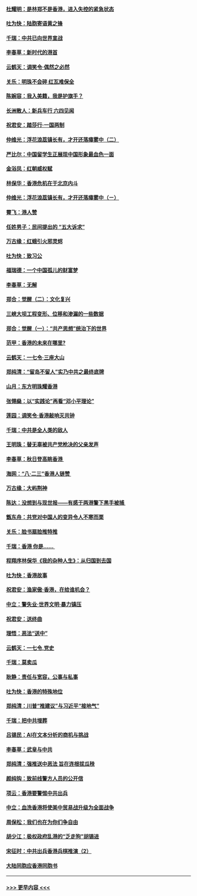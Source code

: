 #### [杜耀明：是林郑不是香港，进入失控的紧急状态](../pages/nsc993/n11491420.md?t=09011755) 
#### [吐为快：陆胞寄语黄之锋](../pages/nsc993/n11491117.md?t=09011755) 
#### [千瑞：中共已向世界宣战](../pages/nsc993/n11490123.md?t=09011755) 
#### [李春草：新时代的港首](../pages/nsc993/n11489864.md?t=09011755) 
#### [云鹤天：调笑令·偶然之必然](../pages/nsc993/n11489701.md?t=09011755) 
#### [关乐：明珠不会碎 红瓦难保全](../pages/nsc993/n11489647.md?t=09011755) 
#### [陈婉容：我入美籍，我是护旗手？](../pages/nsc993/n11487908.md?t=09011755) 
#### [长洲散人：新兵车行 六四见闻](../pages/nsc993/n11487729.md?t=09011755) 
#### [祝君安：踏莎行‧一国两制](../pages/nsc993/n11487699.md?t=09011755) 
#### [仲维光：浮花浪蕊镇长有，才开还落瘴雾中（二）](../pages/nsc993/n11483286.md?t=09011755) 
#### [严比尔：中国留学生正展现中国形象最血色一面](../pages/nsc993/n11485145.md?t=09011755) 
#### [金浴凤：红朝威权赋](../pages/nsc993/n11485191.md?t=09011755) 
#### [林保华：香港危机在于北京内斗](../pages/nsc993/n11484593.md?t=09011755) 
#### [仲维光：浮花浪蕊镇长有，才开还落瘴雾中（ㄧ）](../pages/nsc993/n11483259.md?t=09011755) 
#### [霄飞：港人赞](../pages/nsc993/n11482957.md?t=09011755) 
#### [任姓男子：民间提出的 “五大诉求”](../pages/nsc993/n11482897.md?t=09011755) 
#### [万古缘：红蛾引火邪灵烬](../pages/nsc993/n11482886.md?t=09011755) 
#### [吐为快：致习公](../pages/nsc993/n11482867.md?t=09011755) 
#### [福瑞德：一个中国孤儿的财富梦](../pages/nsc993/n11482817.md?t=09011755) 
#### [李春草：无解](../pages/nsc993/n11482791.md?t=09011755) 
#### [郑合：觉醒（二）：文化复兴](../pages/nsc993/n11478025.md?t=09011755) 
#### [三峡大坝工程变形、位移和渗漏的一些数据](../pages/nsc993/n11478232.md?t=09011755) 
#### [郑合：觉醒（一）：“共产思想”统治下的世界](../pages/nsc993/n11477663.md?t=09011755) 
#### [范甲：香港的未来在哪里?](../pages/nsc993/n11477249.md?t=09011755) 
#### [云鹤天：一七令·三座大山](../pages/nsc993/n11477192.md?t=09011755) 
#### [郑纯清：“留岛不留人”实乃中共之最终底牌](../pages/nsc993/n11476160.md?t=09011755) 
#### [山月：东方明珠耀香港](../pages/nsc993/n11476077.md?t=09011755) 
#### [张翎燊：以“实践论”再看“邓小平理论”](../pages/nsc993/n11475733.md?t=09011755) 
#### [莲园：调笑令‧香港敲响灭共钟](../pages/nsc993/n11475723.md?t=09011755) 
#### [千瑞：中共是全人类的敌人](../pages/nsc993/n11475329.md?t=09011755) 
#### [王明珠：替无辜被共产党枪决的父亲发声](../pages/nsc993/n11474570.md?t=09011755) 
#### [李春草：秋日登高眺香港 ](../pages/nsc993/n11474491.md?t=09011755) 
#### [海网：“八·二三”香港人链赞 ](../pages/nsc993/n11474538.md?t=09011755) 
#### [万古缘：大屿荆神](../pages/nsc993/n11474401.md?t=09011755) 
#### [陈达：没想到与现世报——有感于两港警下黑手被捕 ](../pages/nsc993/n11472557.md?t=09011755) 
#### [甑东舟：共党对中国人的变异令人不寒而栗](../pages/nsc993/n11472496.md?t=09011755) 
#### [关乐：脸书扇脸推特推](../pages/nsc993/n11472488.md?t=09011755) 
#### [千瑞：香港  你是…… ](../pages/nsc993/n11472459.md?t=09011755) 
#### [程翔序林保华《我的杂种人生》：从归国到去国](../pages/nsc993/n11472369.md?t=09011755) 
#### [吐为快：香港故事](../pages/nsc993/n11471931.md?t=09011755) 
#### [祝君安：渔家傲‧香港，在给谁机会？](../pages/nsc993/n11469718.md?t=09011755) 
#### [中立：警失业‧世界文明‧暴力镇压](../pages/nsc993/n11467566.md?t=09011755) 
#### [祝君安：送终曲](../pages/nsc993/n11467546.md?t=09011755) 
#### [理悟：恶法“送中”](../pages/nsc993/n11467290.md?t=09011755) 
#### [云鹤天：一七令.党史](../pages/nsc993/n11464122.md?t=09011755) 
#### [千瑞：莫卖瓜](../pages/nsc993/n11463014.md?t=09011755) 
#### [耿静：责任与宽容，公事与私事](../pages/nsc993/n11462810.md?t=09011755) 
#### [吐为快：香港的特殊地位](../pages/nsc993/n11462562.md?t=09011755) 
#### [郑纯清：川普“推建议”与习近平“接地气”](../pages/nsc993/n11461683.md?t=09011755) 
#### [千瑞：把中共埋葬](../pages/nsc993/n11461658.md?t=09011755) 
#### [吕锡民：AI在文本分析的商机与挑战](../pages/nsc993/n11460607.md?t=09011755) 
#### [李春草：武皇与中共](../pages/nsc993/n11460589.md?t=09011755) 
#### [郑纯清：强推送中恶法 旨在连根拔瓜秧](../pages/nsc993/n11460526.md?t=09011755) 
#### [颜纯钩：致前线警方人员的公开信](../pages/nsc993/n11459564.md?t=09011755) 
#### [项云：香港要警惕中共出兵](../pages/nsc993/n11459530.md?t=09011755) 
#### [中立：血洗香港将使美中贸易战升级为全面战争](../pages/nsc993/n11459717.md?t=09011755) 
#### [周保松：我们也在为你们争自由](../pages/nsc993/n11459087.md?t=09011755) 
#### [胡少江：极权政府乱港的“乏走狗”胡锡进](../pages/nsc993/n11459051.md?t=09011755) 
#### [宋征时：中共出兵香港兵棋推演（2）](../pages/nsc993/n11458306.md?t=09011755) 
#### [大陆同胞应香港同胞书](../pages/nsc993/n11457241.md?t=09011755) 

----
#### [ >>> 更早内容 <<< ](../indexes/nsc993-earlier.md)

